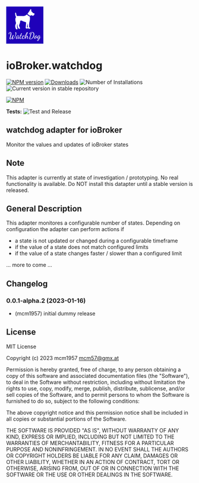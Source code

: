 ![Logo](admin/watchdog.png)

# ioBroker.watchdog

[![NPM version](https://img.shields.io/npm/v/iobroker.watchdog.svg)](https://www.npmjs.com/package/iobroker.watchdog)
[![Downloads](https://img.shields.io/npm/dm/iobroker.watchdog.svg)](https://www.npmjs.com/package/iobroker.watchdog)
![Number of Installations](https://iobroker.live/badges/watchdog-installed.svg)
![Current version in stable repository](https://iobroker.live/badges/watchdog-stable.svg)

[![NPM](https://nodei.co/npm/iobroker.watchdog.png?downloads=true)](https://nodei.co/npm/iobroker.watchdog/)

**Tests:** ![Test and Release](https://github.com/mcm1957/ioBroker.watchdog/workflows/Test%20and%20Release/badge.svg)

## watchdog adapter for ioBroker

Monitor the values and updates of ioBroker states

## Note

This adapter is currently at state of investigation / prototyping. No real functionality is available.
Do NOT install this datapter until a stable version is released.

## General Description

This adapter monitores a configurable number of states. Depending on configuration the adapter can perform actions if

-   a state is not updated or changed during a configurable timeframe
-   if the value of a state does not match configured limits
-   if the value of a state changes faster / slower than a configured limit

... more to come ...

## Changelog

<!--
    Placeholder for the next version (at the beginning of the line):
    ### **WORK IN PROGRESS**
-->

### 0.0.1-alpha.2 (2023-01-16)

-   (mcm1957) initial dummy release

## License

MIT License

Copyright (c) 2023 mcm1957 <mcm57@gmx.at>

Permission is hereby granted, free of charge, to any person obtaining a copy
of this software and associated documentation files (the "Software"), to deal
in the Software without restriction, including without limitation the rights
to use, copy, modify, merge, publish, distribute, sublicense, and/or sell
copies of the Software, and to permit persons to whom the Software is
furnished to do so, subject to the following conditions:

The above copyright notice and this permission notice shall be included in all
copies or substantial portions of the Software.

THE SOFTWARE IS PROVIDED "AS IS", WITHOUT WARRANTY OF ANY KIND, EXPRESS OR
IMPLIED, INCLUDING BUT NOT LIMITED TO THE WARRANTIES OF MERCHANTABILITY,
FITNESS FOR A PARTICULAR PURPOSE AND NONINFRINGEMENT. IN NO EVENT SHALL THE
AUTHORS OR COPYRIGHT HOLDERS BE LIABLE FOR ANY CLAIM, DAMAGES OR OTHER
LIABILITY, WHETHER IN AN ACTION OF CONTRACT, TORT OR OTHERWISE, ARISING FROM,
OUT OF OR IN CONNECTION WITH THE SOFTWARE OR THE USE OR OTHER DEALINGS IN THE
SOFTWARE.
